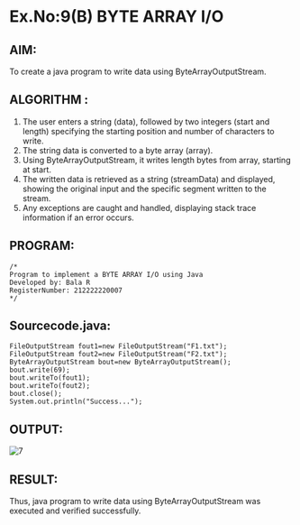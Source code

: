 # Ex.No:9(B) BYTE ARRAY I/O
## AIM:
To create a java program to write data using ByteArrayOutputStream.


## ALGORITHM :
1.	The user enters a string (data), followed by two integers (start and length) specifying the starting position and number of characters to write.
2.	The string data is converted to a byte array (array).
3.	Using ByteArrayOutputStream, it writes length bytes from array, starting at start.
4.	The written data is retrieved as a string (streamData) and displayed, showing the original input and the specific segment written to the stream.
5.	Any exceptions are caught and handled, displaying stack trace information if an error occurs.


## PROGRAM:
 ```
/*
Program to implement a BYTE ARRAY I/O using Java
Developed by: Bala R
RegisterNumber: 212222220007
*/
```

## Sourcecode.java:
```
FileOutputStream fout1=new FileOutputStream("F1.txt");
FileOutputStream fout2=new FileOutputStream("F2.txt");
ByteArrayOutputStream bout=new ByteArrayOutputStream();
bout.write(69);
bout.writeTo(fout1);
bout.writeTo(fout2);
bout.close();
System.out.println("Success...");
```

## OUTPUT:
![7](https://github.com/user-attachments/assets/7fb78f3b-9e2e-45fe-b22d-369dd120daed)


## RESULT:
Thus, java program to write data using ByteArrayOutputStream was executed and verified successfully.





